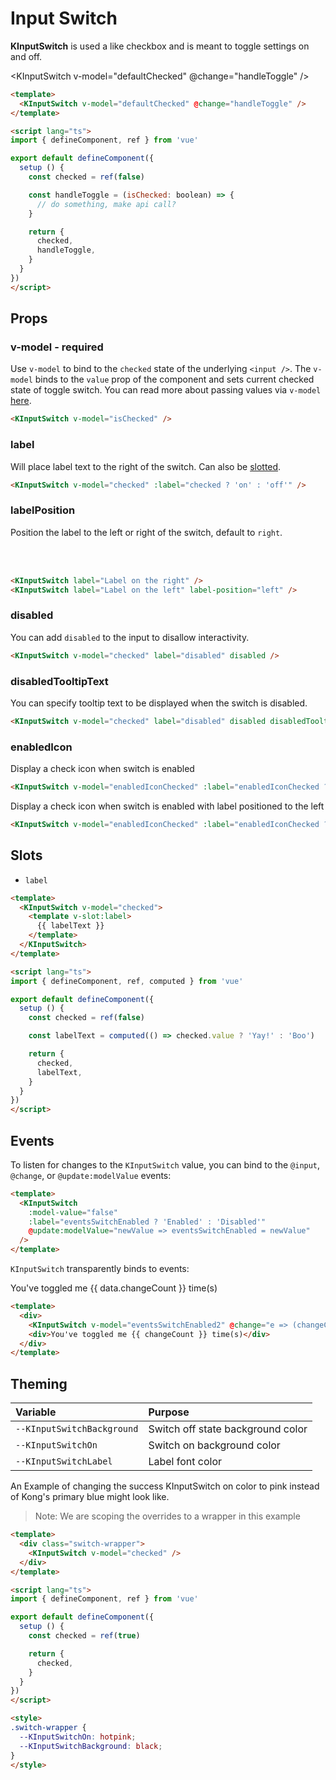 # Input Switch

**KInputSwitch** is used a like checkbox and is meant to toggle settings on and off.

<KInputSwitch v-model="defaultChecked" @change="handleToggle" />

```html
<template>
  <KInputSwitch v-model="defaultChecked" @change="handleToggle" />
</template>

<script lang="ts">
import { defineComponent, ref } from 'vue'

export default defineComponent({
  setup () {
    const checked = ref(false)

    const handleToggle = (isChecked: boolean) => {
      // do something, make api call?
    }

    return {
      checked,
      handleToggle,
    }
  }
})
</script>
```

## Props

### v-model - required

Use `v-model` to bind to the `checked` state of the underlying `<input />`. The `v-model` binds to the `value` prop of the component and sets current checked state of toggle switch. You can read more about passing values via `v-model` [here](https://vuejs.org/guide/components/events.html#usage-with-v-model).

```html
<KInputSwitch v-model="isChecked" />
```

### label

Will place label text to the right of the switch. Can also be [slotted](#slots).

```html
<KInputSwitch v-model="checked" :label="checked ? 'on' : 'off'" />
```

<KInputSwitch v-model="labelPropChecked" :label="labelPropChecked ? 'on' : 'off'" />

### labelPosition

Position the label to the left or right of the switch, default to `right`.

<KInputSwitch v-model="labelPropChecked" label="Label on the right" />
<br>
<br>
<KInputSwitch v-model="labelPropChecked" label="Label on the left" labelPosition="left" />

```html
<KInputSwitch label="Label on the right" />
<KInputSwitch label="Label on the left" label-position="left" />
```

### disabled

You can add `disabled` to the input to disallow interactivity.

```html
<KInputSwitch v-model="checked" label="disabled" disabled />
```

<KInputSwitch v-model="labelPropChecked" label="disabled" disabled />

### disabledTooltipText

You can specify tooltip text to be displayed when the switch is disabled.

```html
<KInputSwitch v-model="checked" label="disabled" disabled disabledTooltipText="I'm disabled!" />
```

<KInputSwitch
  v-model="labelPropChecked"
  label="disabled"
  disabled
  disabledTooltipText="I'm disabled!"
/>

### enabledIcon

Display a check icon when switch is enabled

```html
<KInputSwitch v-model="enabledIconChecked" :label="enabledIconChecked ? 'Enabled' : 'Disabled'" enabled-icon />
```

<KInputSwitch
  v-model="enabledIconChecked"
  :label="enabledIconChecked ? 'Enabled' : 'Disabled'"
  enabled-icon
/>

Display a check icon when switch is enabled with label positioned to the left

```html
<KInputSwitch v-model="enabledIconChecked" :label="enabledIconChecked ? 'Enabled' : 'Disabled'" labelPosition="left" enabled-icon />
```

<KInputSwitch
  v-model="enabledIconChecked"
  :label="enabledIconChecked ? 'Enabled' : 'Disabled'"
  labelPosition="left"
  enabled-icon
/>

## Slots

- `label`

<KInputSwitch v-model="labelChecked">
  <template v-slot:label>
    {{ labelText}}
  </template>
</KInputSwitch>

```html
<template>
  <KInputSwitch v-model="checked">
    <template v-slot:label>
      {{ labelText }}
    </template>
  </KInputSwitch>
</template>

<script lang="ts">
import { defineComponent, ref, computed } from 'vue'

export default defineComponent({
  setup () {
    const checked = ref(false)

    const labelText = computed(() => checked.value ? 'Yay!' : 'Boo')

    return {
      checked,
      labelText,
    }
  }
})
</script>
```

## Events

To listen for changes to the `KInputSwitch` value, you can bind to the `@input`, `@change`, or `@update:modelValue` events:

<KComponent :data="{eventsSwitchEnabled: false}" v-slot="{ data }">
  <div>
    <KInputSwitch
      v-model="data.eventsSwitchEnabled"
      :label="data.eventsSwitchEnabled ? 'Enabled' : 'Disabled'"
    />
  </div>
</KComponent>

```html
<template>
  <KInputSwitch
    :model-value="false"
    :label="eventsSwitchEnabled ? 'Enabled' : 'Disabled'"
    @update:modelValue="newValue => eventsSwitchEnabled = newValue"
  />
</template>
```

`KInputSwitch` transparently binds to events:

<KComponent :data="{eventsSwitchEnabled2: true, changeCount: 0}" v-slot="{ data }">
  <div>
    <KInputSwitch v-model="data.eventsSwitchEnabled2" @change="e => (data.changeCount++)" label="Toggle Me" />
    <div class="mt-2">You've toggled me {{ data.changeCount }} time(s)</div>
  </div>
</KComponent>

```html
<template>
  <div>
    <KInputSwitch v-model="eventsSwitchEnabled2" @change="e => (changeCount++)" label="Toggle Me" />
    <div>You've toggled me {{ changeCount }} time(s)</div>
  </div>
</template>
```

## Theming

| Variable                   | Purpose                           |
| :------------------------- | :-------------------------------- |
| `--KInputSwitchBackground` | Switch off state background color |
| `--KInputSwitchOn`         | Switch on background color        |
| `--KInputSwitchLabel`      | Label font color                  |


An Example of changing the success KInputSwitch on color to pink instead of Kong's primary blue might look like.

> Note: We are scoping the overrides to a wrapper in this example

<div class="switch-wrapper">
  <KInputSwitch v-model="themeChecked" />
</div>

```html
<template>
  <div class="switch-wrapper">
    <KInputSwitch v-model="checked" />
  </div>
</template>

<script lang="ts">
import { defineComponent, ref } from 'vue'

export default defineComponent({
  setup () {
    const checked = ref(true)

    return {
      checked,
    }
  }
})
</script>

<style>
.switch-wrapper {
  --KInputSwitchOn: hotpink;
  --KInputSwitchBackground: black;
}
</style>
```

<style lang="scss">
.switch-wrapper {
  --KInputSwitchOn: hotpink;
  --KInputSwitchBackground: black;
}
</style>

<script lang="ts">
import { defineComponent, ref, computed } from 'vue'

export default defineComponent({
  setup () {
    const labelPropChecked = ref(false)
    const defaultChecked = ref(false)
    const labelChecked = ref(false)
    const themeChecked = ref(true)
    const enabledIconChecked = ref(true)

    const labelText = computed((): string => labelChecked.value ? 'Yay!' : 'Boo')

    const handleToggle = (isChecked: boolean): void => {
      console.log('Toggled to: ' + isChecked)
    }

    return {
      labelPropChecked,
      defaultChecked,
      labelChecked,
      themeChecked,
      enabledIconChecked,
      labelText,
      handleToggle,
    }
  }
})
</script>
